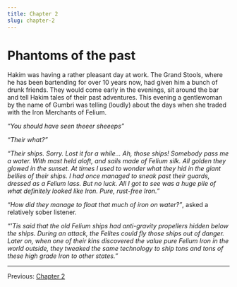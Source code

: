 ```yaml
---
title: Chapter 2
slug: chapter-2
---
```


# Phantoms of the past

Hakim was having a rather pleasant day at work. The Grand Stools, where he has been bartending for over 10 years now, had given him a bunch of drunk friends. They would come early in the evenings, sit around the bar and tell Hakim tales of their past adventures. This evening a gentlewoman by the name of Gumbri was telling (loudly) about the days when she traded with the Iron Merchants of Felium.

*“You should have seen theeer sheeeps”*

*“Their what?”*

*“Their ships. Sorry. Lost it for a while… Ah, those ships! Somebody pass me a water. With mast held aloft, and sails made of Felium silk. All golden they glowed in the sunset. At times I used to wonder what they hid in the giant bellies of their ships. I had once managed to sneak past their guards, dressed as a Felium lass. But no luck. All I got to see was a huge pile of what definitely looked like Iron. Pure, rust-free Iron.”*

*“How did they manage to float that much of iron on water?”*, asked a relatively sober listener.

*“’Tis said that the old Felium ships had anti-gravity propellers hidden below the ships. During an attack, the Felites could fly those ships out of danger. Later on, when one of their kins discovered the value pure Felium Iron in the world outside, they tweaked the same technology to ship tons and tons of these high grade Iron to other states.”*

---

Previous: [Chapter 2](/times-uncertain/chapter-2)
